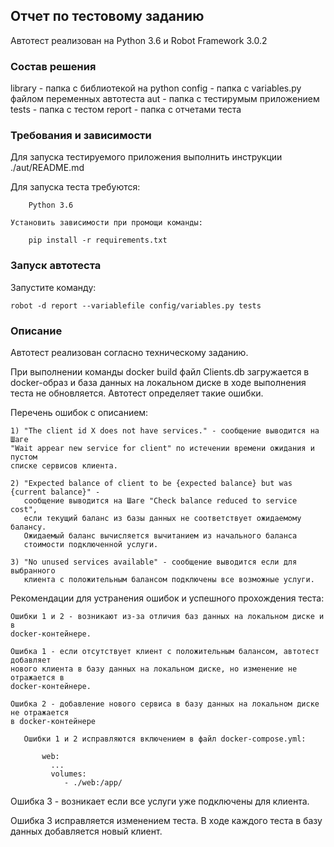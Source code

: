 ## Отчет по тестовому заданию

Автотест реализован на Python 3.6 и Robot Framework 3.0.2


### Состав решения

library - папка с библиотекой на python
config - папка с variables.py файлом переменных автотеста
aut - папка с тестирумым приложением
tests - папка с тестом
report - папка с отчетами теста

### Требования и зависимости

Для запуска тестируемого приложения выполнить инструкции ./aut/README.md

Для запуска теста требуются:

        Python 3.6

    Установить зависимости при промощи команды:

        pip install -r requirements.txt

### Запуск автотеста

Запустите команду:

    robot -d report --variablefile config/variables.py tests

### Описание

Автотест реализован согласно техническому заданию.

При выполнении команды docker build файл Clients.db загружается в docker-образ и
база данных на локальном диске в ходе выполнения теста не обновляется. Автотест
определяет такие ошибки.

Перечень ошибок с описанием:

    1) "The client id Х does not have services." - сообщение выводится на Шаге
    "Wait appear new service for client" по истечении времени ожидания и пустом
    списке сервисов клиента.

    2) "Expected balance of client to be {expected balance} but was {current balance}" -
       сообщение выводится на Шаге "Check balance reduced to service cost",
       если текущий баланс из базы данных не соответствует ожидаемому балансу.
       Ожидаемый баланс вычисляется вычитанием из начального баланса
       стоимости подключенной услуги.

    3) "No unused services available" - сообщение выводится если для выбранного
       клиента с положительным балансом подключены все возможные услуги.

Рекомендации для устранения ошибок и успешного прохождения теста:

    Ошибки 1 и 2 - возникают из-за отличия баз данных на локальном диске и в
    docker-контейнере.

    Ошибка 1 - если отсутствует клиент с положительным балансом, автотест добавляет
    нового клиента в базу данных на локальном диске, но изменение не отражается в
    docker-контейнере.

    Ошибка 2 - добавление нового сервиса в базу данных на локальном диске не отражается
    в docker-контейнере

       Ошибки 1 и 2 исправляются включением в файл docker-compose.yml:

           web:
             ...
             volumes:
                - ./web:/app/

   Ошибка 3 - возникает если все услуги уже подключены для клиента.

   Ошибка 3 исправляется изменением теста. В ходе каждого теста в базу данных
   добавляется новый клиент.





